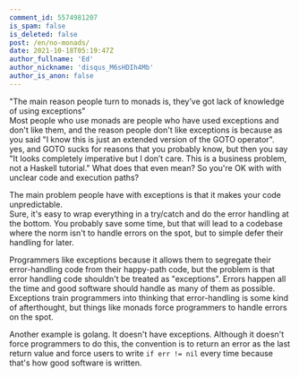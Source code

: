 ```yaml
---
comment_id: 5574981207
is_spam: false
is_deleted: false
post: /en/no-monads/
date: 2021-10-18T05:19:47Z
author_fullname: 'Ed'
author_nickname: 'disqus_M6sHDIh4Mb'
author_is_anon: false
---
```


<p>"The main reason people turn to monads is, they’ve got lack of knowledge of using exceptions"<br>Most people who use monads are people who have used exceptions and don't like them, and the reason people don't like exceptions is because as you said "I know this is just an extended version of the GOTO operator". yes, and GOTO sucks for reasons that you probably know, but then you say "It looks completely imperative but I don’t care. This is a business problem, not a Haskell tutorial." What does that even mean? So you're OK with with unclear code and execution paths?</p><p>The main problem people have with exceptions is that it makes your code unpredictable.<br>Sure, it's easy to wrap everything in a try/catch and do the error handling at the bottom. You probably save some time, but that will lead to a codebase where the norm isn't to handle errors on the spot, but to simple defer their handling for later.</p><p>Programmers like exceptions because it allows them to segregate their error-handling code from their happy-path code, but the problem is that error handling code shouldn't be treated as "exceptions". Errors happen all the time and good software should handle as many of them as possible. Exceptions train programmers into thinking that error-handling is some kind of afterthought, but things like monads force programmers to handle errors on the spot.</p><p>Another example is golang. It doesn't have exceptions. Although it doesn't force programmers to do this, the convention is to return an error as the last return value and force users to write <code>if err != nil</code> every time because that's how good software is written.</p>

